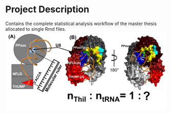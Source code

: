 # Project Description
Contains the complete statistical analysis workflow of the master thesis allocated to single Rmd files.
<img src="https://github.com/dennistwe/masterthesis/blob/main/pictures/intro.png" alt="ThiI in complex with truncated TPHE39A.">

